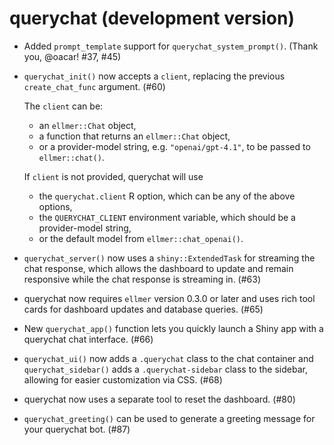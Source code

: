 # querychat (development version)

* Added `prompt_template` support for `querychat_system_prompt()`. (Thank you, @oacar! #37, #45)

* `querychat_init()` now accepts a `client`, replacing the previous `create_chat_func` argument. (#60)

  The `client` can be:

  * an `ellmer::Chat` object,
  * a function that returns an `ellmer::Chat` object,
  * or a provider-model string, e.g. `"openai/gpt-4.1"`, to be passed to `ellmer::chat()`.

  If `client` is not provided, querychat will use

  * the `querychat.client` R option, which can be any of the above options,
  * the `QUERYCHAT_CLIENT` environment variable, which should be a provider-model string,
  * or the default model from `ellmer::chat_openai()`.

* `querychat_server()` now uses a `shiny::ExtendedTask` for streaming the chat response, which allows the dashboard to update and remain responsive while the chat response is streaming in. (#63)

* querychat now requires `ellmer` version 0.3.0 or later and uses rich tool cards for dashboard updates and database queries. (#65)

* New `querychat_app()` function lets you quickly launch a Shiny app with a querychat chat interface. (#66)

* `querychat_ui()` now adds a `.querychat` class to the chat container and `querychat_sidebar()` adds a `.querychat-sidebar` class to the sidebar, allowing for easier customization via CSS. (#68)

* querychat now uses a separate tool to reset the dashboard. (#80)

* `querychat_greeting()` can be used to generate a greeting message for your querychat bot. (#87)
